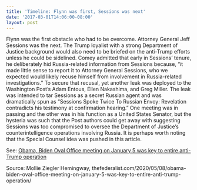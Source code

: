 ```yaml
---
title: 'Timeline: Flynn was first, Sessions was next'
date: '2017-03-01T14:06:00-08:00'
layout: post
---
```


Flynn was the first obstacle who had to be overcome. Attorney General Jeff Sessions was the next. The Trump loyalist with a strong Department of Justice background would also need to be briefed on the anti-Trump efforts unless he could be sidelined. Comey admitted that early in Sessions’ tenure, he deliberately hid Russia-related information from Sessions because, “it made little sense to report it to Attorney General Sessions, who we expected would likely recuse himself from involvement in Russia-related investigations.” To secure that recusal, yet another leak was deployed to the Washington Post’s Adam Entous, Ellen Nakashima, and Greg Miller. The leak was intended to tar Sessions as a secret Russian agent and was dramatically spun as “Sessions Spoke Twice To Russian Envoy: Revelation contradicts his testimony at confirmation hearing.” One meeting was in passing and the other was in his function as a United States Senator, but the hysteria was such that the Post authors could get away with suggesting Sessions was too compromised to oversee the Department of Justice’s counterintelligence operations involving Russia. It is perhaps worth noting that the Special Counsel idea was pushed in this article.

See: [Obama, Biden Oval Office meeting on January 5 was key to entire anti-Trump operation](http://greg-raven.github.io/Impeachment-Chronicles/2020/05/09/obama-biden-oval-office-meeting-on-january-5-was-key-to-the-entire-anti-trump-operation/)

Source: Mollie Ziegler Hemingway, thefederalist.com/2020/05/08/obama-biden-oval-office-meeting-on-january-5-was-key-to-entire-anti-trump-operation/